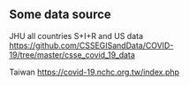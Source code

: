 ## Some data source

JHU 
all countries S+I+R and US data
https://github.com/CSSEGISandData/COVID-19/tree/master/csse_covid_19_data

Taiwan 
https://covid-19.nchc.org.tw/index.php
